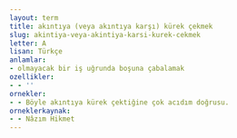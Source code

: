 ```yaml
---
layout: term
title: akıntıya (veya akıntıya karşı) kürek çekmek
slug: akintiya-veya-akintiya-karsi-kurek-cekmek
letter: A
lisan: Türkçe
anlamlar:
- olmayacak bir iş uğrunda boşuna çabalamak
ozellikler:
- - ''
ornekler:
- - Böyle akıntıya kürek çektiğine çok acıdım doğrusu.
orneklerkaynak:
- - Nâzım Hikmet
---
```

